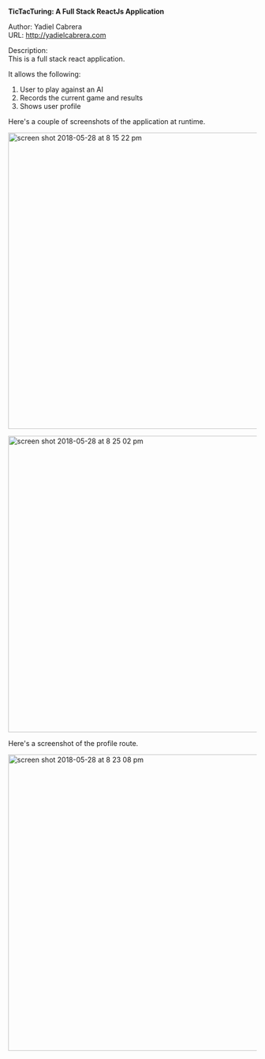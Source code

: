 <strong>TicTacTuring: A Full Stack ReactJs Application</strong>

Author: Yadiel Cabrera<br>
URL: http://yadielcabrera.com<br>

Description: <br>
This is a full stack react application.

It allows the following:
1. User to play against an AI
2. Records the current game and results
3. Shows user profile


Here's a couple of screenshots of the application at runtime. <br> 

<img width="600" alt="screen shot 2018-05-28 at 8 15 22 pm" src="https://user-images.githubusercontent.com/33431535/40632357-f82cfee0-62b3-11e8-9e93-71c50f044e91.png"><br> 

<img width="600" alt="screen shot 2018-05-28 at 8 25 02 pm" src="https://user-images.githubusercontent.com/33431535/40632440-34c1954a-62b5-11e8-8cac-f65313764842.png">



Here's a screenshot of the profile route. 

<img width="600" alt="screen shot 2018-05-28 at 8 23 08 pm" src="https://user-images.githubusercontent.com/33431535/40632420-fdaa94d0-62b4-11e8-8788-20403ef40666.png">


